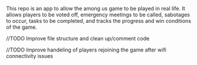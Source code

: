 This repo is an app to allow the among us game to be played in real life. It allows players to be voted off, emergency meetings to be called, sabotages to occur, tasks to be completed, and tracks the progress and win conditions of the game.

//TODO Improve file structure and clean up/comment code

//TODO Improve handeling of players rejoining the game after wifi connectivity issues
